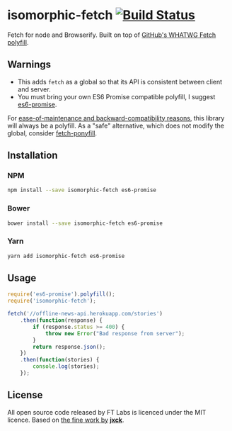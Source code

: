 isomorphic-fetch [![Build Status](https://travis-ci.org/matthew-andrews/isomorphic-fetch.svg?branch=master)](https://travis-ci.org/matthew-andrews/isomorphic-fetch)
================

Fetch for node and Browserify.  Built on top of [GitHub's WHATWG Fetch polyfill](https://github.com/github/fetch).

## Warnings

- This adds `fetch` as a global so that its API is consistent between client and server.
- You must bring your own ES6 Promise compatible polyfill, I suggest [es6-promise](https://github.com/jakearchibald/es6-promise).

For [ease-of-maintenance and backward-compatibility reasons][why polyfill], this library will always be a polyfill. As a "safe" alternative, which does not modify the global, consider [fetch-ponyfill][].

[why polyfill]: https://github.com/matthew-andrews/isomorphic-fetch/issues/31#issuecomment-149668361
[fetch-ponyfill]: https://github.com/qubyte/fetch-ponyfill

## Installation

### NPM

```sh
npm install --save isomorphic-fetch es6-promise
```

### Bower

```sh
bower install --save isomorphic-fetch es6-promise
```

### Yarn

```sh
yarn add isomorphic-fetch es6-promise
```

## Usage

```js
require('es6-promise').polyfill();
require('isomorphic-fetch');

fetch('//offline-news-api.herokuapp.com/stories')
	.then(function(response) {
		if (response.status >= 400) {
			throw new Error("Bad response from server");
		}
		return response.json();
	})
	.then(function(stories) {
		console.log(stories);
	});
```

## License

All open source code released by FT Labs is licenced under the MIT licence.  Based on [the fine work by](https://github.com/github/fetch/pull/31) **[jxck](https://github.com/Jxck)**.
